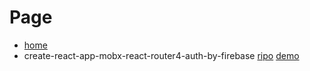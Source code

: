 # Page

* [home](https://hirokiito.github.io/)
* create-react-app-mobx-react-router4-auth-by-firebase
[ripo](https://github.com/HirokiIto/create-react-app-mobx-react-router4-auth-by-firebase)
[demo](https://hirokiito.github.io/create-react-app-mobx-react-router4-auth-by-firebase)
